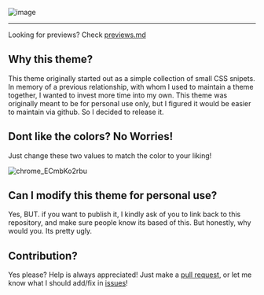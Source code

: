 ![image](https://github.com/Riddim-GLiTCH/Virtual-Boy/assets/87764384/ad1ed967-2cee-479c-a4b2-b781fe531494)

---
Looking for previews? Check [previews.md](https://github.com/Riddim-GLiTCH/Redoled/blob/main/previews.md)
## Why this theme? 
This theme originally started out as a simple collection of small CSS snipets. In memory of a previous relationship, with whom I used to maintain a theme together, I wanted to invest more time into my own.
This theme was originally meant to be for personal use only, but I figured it would be easier to maintain via github. So I decided to release it.

## Dont like the colors? No Worries!
Just change these two values to match the color to your liking!

![chrome_ECmbKo2rbu](https://github.com/Riddim-GLiTCH/Virtual-Boy/assets/87764384/5a6e4954-378a-4c7f-be3e-de4ad25b20dc)


## Can I modify this theme for personal use?
Yes, BUT. if you want to publish it, I kindly ask of you to link back to this repository, and make sure people know its based of this. But honestly, why would you. Its pretty ugly.

## Contribution?
Yes please? Help is always appreciated! Just make a [pull request](https://github.com/Riddim-GLiTCH/Redoled/pulls), or let me know what I should add/fix in [issues](https://github.com/Riddim-GLiTCH/Redoled/issues)!
